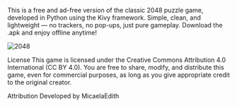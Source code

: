 
This is a free and ad-free version of the classic 2048 puzzle game, developed in Python using the Kivy framework. Simple, clean, and lightweight — no trackers, no pop-ups, just pure gameplay.
Download the .apk and enjoy offline anytime!

![2048](https://github.com/user-attachments/assets/eef24a31-12e7-4c0a-a55c-7c0f0829aa48)


License
This game is licensed under the Creative Commons Attribution 4.0 International (CC BY 4.0).
You are free to share, modify, and distribute this game, even for commercial purposes, as long as you give appropriate credit to the original creator.

Attribution
Developed by MicaelaEdith

